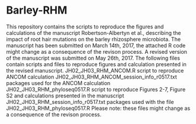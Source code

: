 # Barley-RHM

This repository contains the scripts to reproduce the figures and calculations of the manuscript Robertson-Albertyn et al., describing the impact of root hair mutations on the barley rhizosphere microbiota. The manuscript has been submitted on March 14th, 2017, the attached R code might change as a consequence of the revison process.
A revised version of the manuscript was submitted on May 26th, 2017. The following files contain scripts and files to reproduce figures and calculation presented in the revised manuscript.
JH02_JH03_RHM_ANCOM.R script to reproduce ANCOM calculation
JH02_JH03_RHM_ANCOM_session_info_r0517.txt packages used for the ANCOM calculation
JH02_JH03_RHM_phyloseq0517.R script to reproduce Figures 2-7, Figure S2 and calculations presented in the manuscript
JH02_JH03_RHM_session_info_r0517.txt packages used with the file JH02_JH03_RHM_phyloseq0517.R
Please note: these files might change as a consequence of the revison process.

